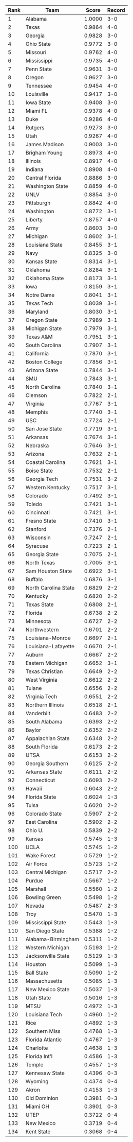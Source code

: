 Rank | Team | Score | Record
---|---|---|---
1 | Alabama | 1.0000 | 3-0
2 | Texas | 0.9864 | 4-0
3 | Georgia | 0.9828 | 3-0
4 | Ohio State | 0.9772 | 3-0
5 | Missouri | 0.9762 | 4-0
6 | Mississippi | 0.9735 | 4-0
7 | Penn State | 0.9631 | 3-0
8 | Oregon | 0.9627 | 3-0
9 | Tennessee | 0.9454 | 4-0
10 | Louisville | 0.9417 | 3-0
11 | Iowa State | 0.9408 | 3-0
12 | Miami FL | 0.9378 | 4-0
13 | Duke | 0.9286 | 4-0
14 | Rutgers | 0.9273 | 3-0
15 | Utah | 0.9267 | 4-0
16 | James Madison | 0.9003 | 3-0
17 | Brigham Young | 0.8973 | 4-0
18 | Illinois | 0.8917 | 4-0
19 | Indiana | 0.8908 | 4-0
20 | Central Florida | 0.8886 | 3-0
21 | Washington State | 0.8859 | 4-0
22 | UNLV | 0.8854 | 3-0
23 | Pittsburgh | 0.8842 | 4-0
24 | Washington | 0.8772 | 3-1
25 | Liberty | 0.8757 | 4-0
26 | Army | 0.8603 | 3-0
27 | Michigan | 0.8602 | 3-1
28 | Louisiana State | 0.8455 | 3-1
29 | Navy | 0.8325 | 3-0
30 | Kansas State | 0.8314 | 3-1
31 | Oklahoma | 0.8284 | 3-1
32 | Oklahoma State | 0.8173 | 3-1
33 | Iowa | 0.8159 | 3-1
34 | Notre Dame | 0.8041 | 3-1
35 | Texas Tech | 0.8039 | 3-1
36 | Maryland | 0.8030 | 3-1
37 | Oregon State | 0.7989 | 3-1
38 | Michigan State | 0.7979 | 3-1
39 | Texas A&M | 0.7951 | 3-1
40 | South Carolina | 0.7907 | 3-1
41 | California | 0.7870 | 3-1
42 | Boston College | 0.7856 | 3-1
43 | Arizona State | 0.7844 | 3-1
44 | SMU | 0.7843 | 3-1
45 | North Carolina | 0.7840 | 3-1
46 | Clemson | 0.7822 | 2-1
47 | Virginia | 0.7767 | 3-1
48 | Memphis | 0.7740 | 3-1
49 | USC | 0.7724 | 2-1
50 | San Jose State | 0.7719 | 3-1
51 | Arkansas | 0.7674 | 3-1
52 | Nebraska | 0.7646 | 3-1
53 | Arizona | 0.7632 | 2-1
54 | Coastal Carolina | 0.7621 | 3-1
55 | Boise State | 0.7532 | 2-1
56 | Georgia Tech | 0.7531 | 3-2
57 | Western Kentucky | 0.7517 | 3-1
58 | Colorado | 0.7492 | 3-1
59 | Toledo | 0.7421 | 3-1
60 | Cincinnati | 0.7421 | 3-1
61 | Fresno State | 0.7410 | 3-1
62 | Stanford | 0.7376 | 2-1
63 | Wisconsin | 0.7247 | 2-1
64 | Syracuse | 0.7223 | 2-1
65 | Georgia State | 0.7075 | 2-1
66 | North Texas | 0.7005 | 3-1
67 | Sam Houston State | 0.6922 | 3-1
68 | Buffalo | 0.6876 | 3-1
69 | North Carolina State | 0.6829 | 2-2
70 | Kentucky | 0.6820 | 2-2
71 | Texas State | 0.6808 | 2-1
72 | Florida | 0.6738 | 2-2
73 | Minnesota | 0.6727 | 2-2
74 | Northwestern | 0.6701 | 2-2
75 | Louisiana-Monroe | 0.6697 | 2-1
76 | Louisiana-Lafayette | 0.6670 | 2-1
77 | Auburn | 0.6667 | 2-2
78 | Eastern Michigan | 0.6652 | 3-1
79 | Texas Christian | 0.6649 | 2-2
80 | West Virginia | 0.6612 | 2-2
81 | Tulane | 0.6556 | 2-2
82 | Virginia Tech | 0.6551 | 2-2
83 | Northern Illinois | 0.6518 | 2-1
84 | Vanderbilt | 0.6483 | 2-2
85 | South Alabama | 0.6393 | 2-2
86 | Baylor | 0.6352 | 2-2
87 | Appalachian State | 0.6348 | 2-2
88 | South Florida | 0.6173 | 2-2
89 | UTSA | 0.6153 | 2-2
90 | Georgia Southern | 0.6125 | 2-2
91 | Arkansas State | 0.6111 | 2-2
92 | Connecticut | 0.6093 | 2-2
93 | Hawaii | 0.6043 | 2-2
94 | Florida State | 0.6024 | 1-3
95 | Tulsa | 0.6020 | 2-2
96 | Colorado State | 0.5907 | 2-2
97 | East Carolina | 0.5902 | 2-2
98 | Ohio U. | 0.5839 | 2-2
99 | Kansas | 0.5745 | 1-3
100 | UCLA | 0.5745 | 1-2
101 | Wake Forest | 0.5729 | 1-2
102 | Air Force | 0.5723 | 1-2
103 | Central Michigan | 0.5717 | 2-2
104 | Purdue | 0.5667 | 1-2
105 | Marshall | 0.5560 | 1-2
106 | Bowling Green | 0.5498 | 1-2
107 | Nevada | 0.5487 | 2-3
108 | Troy | 0.5470 | 1-3
109 | Mississippi State | 0.5443 | 1-3
110 | San Diego State | 0.5388 | 1-2
111 | Alabama-Birmingham | 0.5311 | 1-2
112 | Western Michigan | 0.5193 | 1-2
113 | Jacksonville State | 0.5129 | 1-3
114 | Houston | 0.5099 | 1-3
115 | Ball State | 0.5090 | 1-2
116 | Massachusetts | 0.5085 | 1-3
117 | New Mexico State | 0.5037 | 1-3
118 | Utah State | 0.5016 | 1-3
119 | MTSU | 0.4972 | 1-3
120 | Louisiana Tech | 0.4960 | 1-2
121 | Rice | 0.4892 | 1-3
122 | Southern Miss | 0.4768 | 1-3
123 | Florida Atlantic | 0.4767 | 1-3
124 | Charlotte | 0.4638 | 1-3
125 | Florida Int'l | 0.4586 | 1-3
126 | Temple | 0.4557 | 1-3
127 | Kennesaw State | 0.4396 | 0-3
128 | Wyoming | 0.4374 | 0-4
129 | Akron | 0.4153 | 1-3
130 | Old Dominion | 0.3981 | 0-3
131 | Miami OH | 0.3901 | 0-3
132 | UTEP | 0.3722 | 0-4
133 | New Mexico | 0.3719 | 0-4
134 | Kent State | 0.3068 | 0-4
